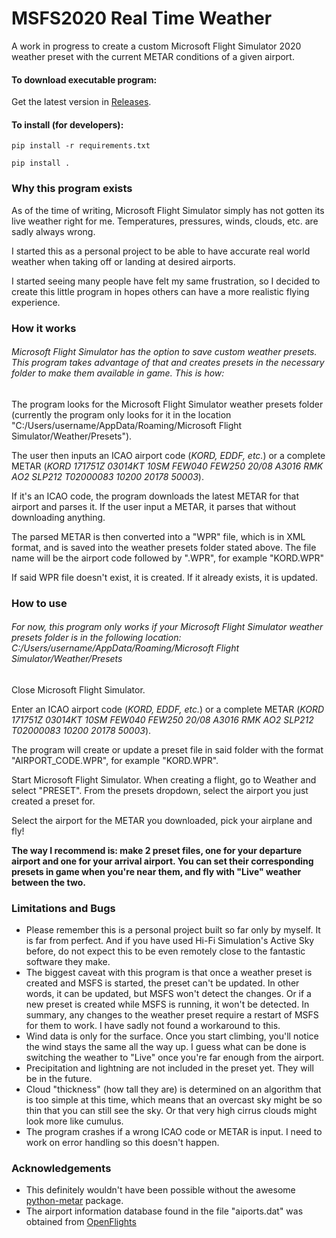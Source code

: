 # MSFS2020 Real Time Weather
A work in progress to create a custom Microsoft Flight Simulator 2020 weather preset with the current METAR conditions of a given airport.

#### To download executable program:
Get the latest version in [Releases].

#### To install (for developers):
`pip install -r requirements.txt`

`pip install .`

### Why this program exists
As of the time of writing, Microsoft Flight Simulator simply has not gotten its live weather right for me. Temperatures, pressures, winds, clouds, etc. are sadly always wrong.

I started this as a personal project to be able to have accurate real world weather when taking off or landing at desired airports.

I started seeing many people have felt my same frustration, so I decided to create this little program in hopes others can have a more realistic flying experience.

### How it works
###### Microsoft Flight Simulator has the option to save custom weather presets. This program takes advantage of that and creates presets in the necessary folder to make them available in game. This is how:

The program looks for the Microsoft Flight Simulator weather presets folder (currently the program only looks for it in the location "C:/Users/username/AppData/Roaming/Microsoft Flight Simulator/Weather/Presets").

The user then inputs an ICAO airport code (_KORD, EDDF, etc._) or a complete METAR (_KORD 171751Z 03014KT 10SM FEW040 FEW250 20/08 A3016 RMK AO2 SLP212 T02000083 10200 20178 50003_).

If it's an ICAO code, the program downloads the latest METAR for that airport and parses it. If the user input a METAR, it parses that without downloading anything.

The parsed METAR is then converted into a "WPR" file, which is in XML format, and is saved into the weather presets folder stated above. The file name will be the airport code followed by ".WPR", for example "KORD.WPR"

If said WPR file doesn't exist, it is created. If it already exists, it is updated.

### How to use
###### For now, this program only works if your Microsoft Flight Simulator weather presets folder is in the following location: C:/Users/username/AppData/Roaming/Microsoft Flight Simulator/Weather/Presets

Close Microsoft Flight Simulator.

Enter an ICAO airport code (_KORD, EDDF, etc._) or a complete METAR (_KORD 171751Z 03014KT 10SM FEW040 FEW250 20/08 A3016 RMK AO2 SLP212 T02000083 10200 20178 50003_).

The program will create or update a preset file in said folder with the format "AIRPORT_CODE.WPR", for example "KORD.WPR".

Start Microsoft Flight Simulator. When creating a flight, go to Weather and select "PRESET". From the presets dropdown, select the airport you just created a preset for.

Select the airport for the METAR you downloaded, pick your airplane and fly!

**The way I recommend is: make 2 preset files, one for your departure airport and one for your arrival airport. You can set their corresponding presets in game when you're near them, and fly with "Live" weather between the two.**

### Limitations and Bugs

- Please remember this is a personal project built so far only by myself. It is far from perfect. And if you have used Hi-Fi Simulation's Active Sky before, do not expect this to be even remotely close to the fantastic software they make.
- The biggest caveat with this program is that once a weather preset is created and MSFS is started, the preset can't be updated. In other words, it can be updated, but MSFS won't detect the changes. Or if a new preset is created while MSFS is running, it won't be detected. In summary, any changes to the weather preset require a restart of MSFS for them to work. I have sadly not found a workaround to this.
- Wind data is only for the surface. Once you start climbing, you'll notice the wind stays the same all the way up. I guess what can be done is switching the weather to "Live" once you're far enough from the airport.
- Precipitation and lightning are not included in the preset yet. They will be in the future.
- Cloud "thickness" (how tall they are) is determined on an algorithm that is too simple at this time, which means that an overcast sky might be so thin that you can still see the sky. Or that very high cirrus clouds might look more like cumulus. 
- The program crashes if a wrong ICAO code or METAR is input. I need to work on error handling so this doesn't happen.

### Acknowledgements

- This definitely wouldn't have been possible without the awesome [python-metar] package.
- The airport information database found in the file "aiports.dat" was obtained from [OpenFlights]

[Releases]: https://github.com/svp318/MSFS2020-Real-Time-Weather/releases
[python-metar]: https://github.com/python-metar/python-metar
[OpenFlights]: https://openflights.org/data.html